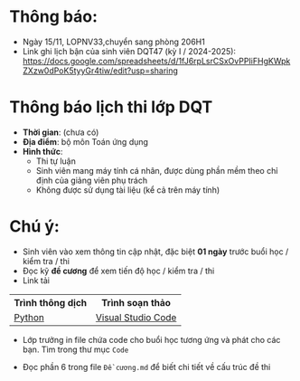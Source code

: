 # Thông báo:
* Ngày 15/11, LOPNV33,chuyển sang phòng 206H1
* Link ghi lịch bận của sinh viên DQT47 (kỳ I / 2024-2025):
https://docs.google.com/spreadsheets/d/1fJ6rpLsrCSxOvPPIiFHgKWpkZXzw0dPoK5tyyGr4tiw/edit?usp=sharing

# Thông báo lịch thi lớp DQT
* **Thời gian**: (chưa có)
* **Địa điểm**: bộ môn Toán ứng dụng
* **Hình thức**:
  + Thi tự luận
  + Sinh viên mang máy tính cá nhân, được dùng phần mềm theo chỉ định của giảng viên phụ trách
  + Không được sử dụng tài liệu (kể cả trên máy tính)


# Chú ý:
   * Sinh viên vào xem thông tin cập nhật, đặc biệt **01 ngày** trước  buổi học / kiểm tra / thi
   * Đọc kỹ **đề cương** để xem tiến độ học / kiểm tra / thi
   * Link tải
<table align="center">
  <tr>
    <th>Trình thông dịch</th>
    <th>Trình soạn thảo</th>
  </tr>
  <tr>
    <td><a href="https://www.python.org/"> Python </a></td>
    <td><a href="https://code.visualstudio.com/"> Visual Studio Code </a></td>
  </tr>
</table>

  * Lớp trưởng in file chứa code cho buổi học tương ứng và phát cho các bạn. Tìm trong thư mục `Code`

  * Đọc phần 6 trong file `Đề cương.md` để biết chi tiết về cấu trúc đề thi
